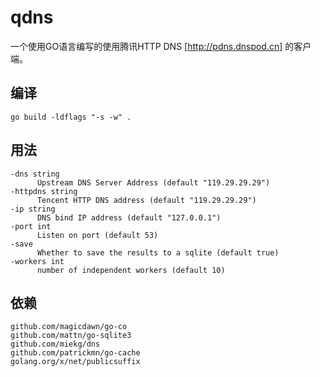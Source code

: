 # qdns

一个使用GO语言编写的使用腾讯HTTP DNS [<http://pdns.dnspod.cn>] 的客户端。

## 编译

```
go build -ldflags "-s -w" .
```

## 用法

```
-dns string
      Upstream DNS Server Address (default "119.29.29.29")
-httpdns string
      Tencent HTTP DNS address (default "119.29.29.29")
-ip string
      DNS bind IP address (default "127.0.0.1")
-port int
      Listen on port (default 53)
-save
      Whether to save the results to a sqlite (default true)
-workers int
      number of independent workers (default 10)
```


## 依赖

```
github.com/magicdawn/go-co
github.com/mattn/go-sqlite3
github.com/miekg/dns
github.com/patrickmn/go-cache
golang.org/x/net/publicsuffix
```